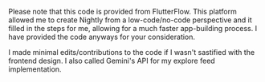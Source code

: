 Please note that this code is provided from FlutterFlow. This platform allowed me to create Nightly from a low-code/no-code perspective and it filled in the steps for me, allowing for a much faster app-building process. I have provided the code anyways for your consideration. 

I made minimal edits/contributions to the code if I wasn't sastified with the frontend design. I also called Gemini's API for my explore feed implementation.
